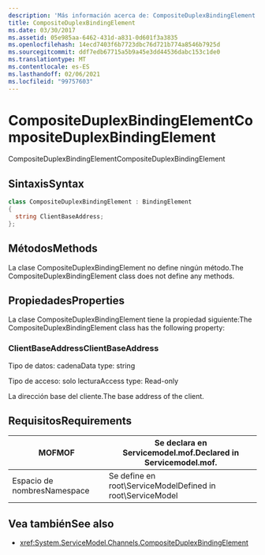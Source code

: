 ```yaml
---
description: 'Más información acerca de: CompositeDuplexBindingElement'
title: CompositeDuplexBindingElement
ms.date: 03/30/2017
ms.assetid: 05e985aa-6462-431d-a831-0d601f3a3835
ms.openlocfilehash: 14ecd7403f6b7723dbc76d721b774a8546b7925d
ms.sourcegitcommit: ddf7edb67715a5b9a45e3dd44536dabc153c1de0
ms.translationtype: MT
ms.contentlocale: es-ES
ms.lasthandoff: 02/06/2021
ms.locfileid: "99757603"
---
```

# <a name="compositeduplexbindingelement"></a><span data-ttu-id="86974-103">CompositeDuplexBindingElement</span><span class="sxs-lookup"><span data-stu-id="86974-103">CompositeDuplexBindingElement</span></span>

<span data-ttu-id="86974-104">CompositeDuplexBindingElement</span><span class="sxs-lookup"><span data-stu-id="86974-104">CompositeDuplexBindingElement</span></span>  
  
## <a name="syntax"></a><span data-ttu-id="86974-105">Sintaxis</span><span class="sxs-lookup"><span data-stu-id="86974-105">Syntax</span></span>  
  
```csharp
class CompositeDuplexBindingElement : BindingElement  
{  
  string ClientBaseAddress;  
};  
```  
  
## <a name="methods"></a><span data-ttu-id="86974-106">Métodos</span><span class="sxs-lookup"><span data-stu-id="86974-106">Methods</span></span>  

 <span data-ttu-id="86974-107">La clase CompositeDuplexBindingElement no define ningún método.</span><span class="sxs-lookup"><span data-stu-id="86974-107">The CompositeDuplexBindingElement class does not define any methods.</span></span>  
  
## <a name="properties"></a><span data-ttu-id="86974-108">Propiedades</span><span class="sxs-lookup"><span data-stu-id="86974-108">Properties</span></span>  

 <span data-ttu-id="86974-109">La clase CompositeDuplexBindingElement tiene la propiedad siguiente:</span><span class="sxs-lookup"><span data-stu-id="86974-109">The CompositeDuplexBindingElement class has the following property:</span></span>  
  
### <a name="clientbaseaddress"></a><span data-ttu-id="86974-110">ClientBaseAddress</span><span class="sxs-lookup"><span data-stu-id="86974-110">ClientBaseAddress</span></span>  

 <span data-ttu-id="86974-111">Tipo de datos: cadena</span><span class="sxs-lookup"><span data-stu-id="86974-111">Data type: string</span></span>  
  
 <span data-ttu-id="86974-112">Tipo de acceso: solo lectura</span><span class="sxs-lookup"><span data-stu-id="86974-112">Access type: Read-only</span></span>  
  
 <span data-ttu-id="86974-113">La dirección base del cliente.</span><span class="sxs-lookup"><span data-stu-id="86974-113">The base address of the client.</span></span>  
  
## <a name="requirements"></a><span data-ttu-id="86974-114">Requisitos</span><span class="sxs-lookup"><span data-stu-id="86974-114">Requirements</span></span>  
  
|<span data-ttu-id="86974-115">MOF</span><span class="sxs-lookup"><span data-stu-id="86974-115">MOF</span></span>|<span data-ttu-id="86974-116">Se declara en Servicemodel.mof.</span><span class="sxs-lookup"><span data-stu-id="86974-116">Declared in Servicemodel.mof.</span></span>|  
|---------|-----------------------------------|  
|<span data-ttu-id="86974-117">Espacio de nombres</span><span class="sxs-lookup"><span data-stu-id="86974-117">Namespace</span></span>|<span data-ttu-id="86974-118">Se define en root\ServiceModel</span><span class="sxs-lookup"><span data-stu-id="86974-118">Defined in root\ServiceModel</span></span>|  
  
## <a name="see-also"></a><span data-ttu-id="86974-119">Vea también</span><span class="sxs-lookup"><span data-stu-id="86974-119">See also</span></span>

- <xref:System.ServiceModel.Channels.CompositeDuplexBindingElement>
